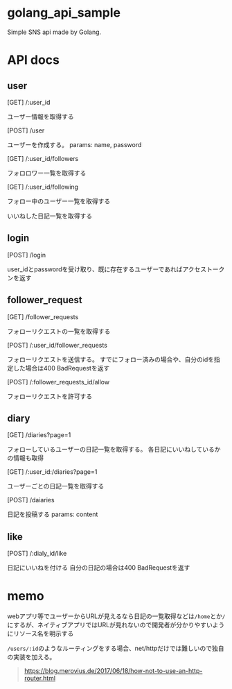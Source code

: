 # golang_api_sample
Simple SNS api made by Golang.

# API docs

## user

[GET] /:user_id

ユーザー情報を取得する

[POST] /user

ユーザーを作成する。
params: name, password

[GET] /:user_id/followers

フォロロワー一覧を取得する

[GET] /:user_id/following

フォロー中のユーザー一覧を取得する

いいねした日記一覧を取得する

## login

[POST] /login

user_idとpasswordを受け取り、既に存在するユーザーであればアクセストークンを返す

## follower_request

[GET] /follower_requests

フォローリクエストの一覧を取得する

[POST] /:user_id/follower_requests

フォローリクエストを送信する。
すでにフォロー済みの場合や、自分のidを指定した場合は400 BadRequestを返す

[POST] /:follower_requests_id/allow

フォローリクエストを許可する


## diary

[GET] /diaries?page=1

フォローしているユーザーの日記一覧を取得する。
各日記にいいねしているかの情報も取得

[GET] /:user_id:/diaries?page=1

ユーザーごとの日記一覧を取得する


[POST] /daiaries

日記を投稿する
params: content

## like

[POST] /:dialy_id/like

日記にいいねを付ける
自分の日記の場合は400 BadRequestを返す


# memo
webアプリ等でユーザーからURLが見えるなら日記の一覧取得などは`/home`とか`/`にするが、ネイティブアプリではURLが見れないので開発者が分かりやすいようにリソース名を明示する

`/users/:id`のようなルーティングをする場合、net/httpだけでは難しいので独自の実装を加える。
> https://blog.merovius.de/2017/06/18/how-not-to-use-an-http-router.html
